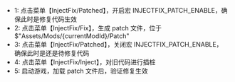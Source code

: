 * 1: 点击菜单【InjectFix/Patched】，开启宏 INJECTFIX_PATCH_ENABLE，确保此时是修复代码生效
* 2: 点击菜单【InjectFix/Fix】，生成 patch 文件，位于 $"Assets/Mods/{currentModId}/Patch"
* 3: 点击菜单【InjectFix/Patched】，关闭宏 INJECTFIX_PATCH_ENABLE，确保此时是还是待修复代码
* 4: 点击菜单【InjectFix/Inject】，对旧代码进行插桩
* 5: 启动游戏，加载 patch 文件后，验证修复生效
